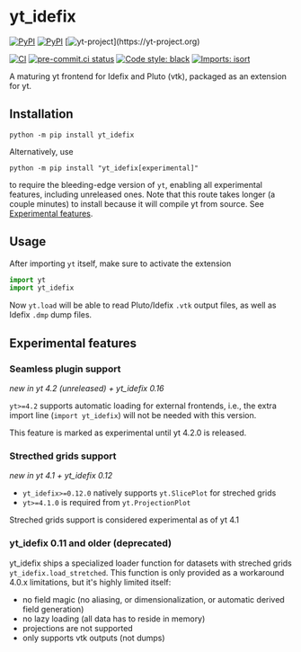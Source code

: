 
# yt_idefix
[![PyPI](https://img.shields.io/pypi/v/yt-idefix.svg?logo=pypi&logoColor=white&label=PyPI)](https://pypi.org/project/yt_idefix/)
[![PyPI](https://img.shields.io/badge/requires-Python%20≥%203.8-blue?logo=python&logoColor=white)](https://pypi.org/project/yt_idefix/)
[![yt-project](https://img.shields.io/static/v1?label="works%20with"&message="yt"&color="blueviolet")](https://yt-project.org)

<!--- Tests and style --->
[![CI](https://github.com/neutrinoceros/yt_idefix/actions/workflows/ci.yml/badge.svg)](https://github.com/neutrinoceros/yt_idefix/actions/workflows/ci.yml)
[![pre-commit.ci status](https://results.pre-commit.ci/badge/github/neutrinoceros/yt_idefix/main.svg)](https://results.pre-commit.ci/latest/github/neutrinoceros/yt_idefix/main)
[![Code style: black](https://img.shields.io/badge/code%20style-black-000000.svg)](https://github.com/psf/black)
[![Imports: isort](https://img.shields.io/badge/%20imports-isort-%231674b1?style=flat&labelColor=ef8336)](https://pycqa.github.io/isort/)

A maturing yt frontend for Idefix and Pluto (vtk), packaged as an extension for yt.

## Installation

```shell
python -m pip install yt_idefix
```

Alternatively, use
```shell
python -m pip install "yt_idefix[experimental]"
```
to require the bleeding-edge version of `yt`, enabling all experimental
features, including unreleased ones. Note that this route takes longer (a couple
minutes) to install because it will compile yt from source. See [Experimental features](#experimental-features).

## Usage

After importing `yt` itself, make sure to activate the extension
```python
import yt
import yt_idefix
```

Now `yt.load` will be able to read Pluto/Idefix `.vtk` output files, as well as
Idefix `.dmp` dump files.


## Experimental features

### Seamless plugin support
*new in yt 4.2 (unreleased) + yt_idefix 0.16*

`yt>=4.2` supports automatic
loading for external frontends, i.e., the extra import line (`import yt_idefix`)
will not be needed with this version.

This feature is marked as experimental until yt 4.2.0 is released.

### Strecthed grids support
*new in yt 4.1 + yt_idefix 0.12*
- `yt_idefix>=0.12.0` natively supports `yt.SlicePlot` for streched grids
- `yt>=4.1.0` is required from `yt.ProjectionPlot`

Streched grids support is considered experimental as of yt 4.1


### yt_idefix 0.11 and older (deprecated)

yt_idefix ships a specialized loader function for datasets with streched grids
`yt_idefix.load_stretched`. This function is only provided as a workaround 4.0.x limitations, but it's highly limited itself:
- no field magic (no aliasing, or dimensionalization, or automatic derived field generation)
- no lazy loading (all data has to reside in memory)
- projections are not supported
- only supports vtk outputs (not dumps)
